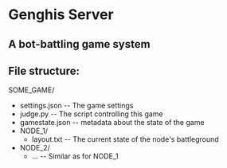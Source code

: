 # Genghis Server
## A bot-battling game system


## File structure:

SOME_GAME/
* settings.json     -- The game settings
* judge.py          -- The script controlling this game
* gamestate.json    -- metadata about the state of the game
* NODE_1/
    * layout.txt    -- The current state of the node's battleground
* NODE_2/
    * ...           -- Similar as for NODE_1